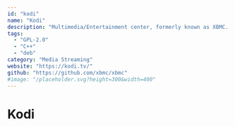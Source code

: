 ```yaml
---
id: "kodi"
name: "Kodi"
description: "Multimedia/Entertainment center, formerly known as XBMC. Runs on Android, BSD, Linux, macOS, iOS and Windows."
tags:
  - "GPL-2.0"
  - "C++"
  - "deb"
category: "Media Streaming"
website: "https://kodi.tv/"
github: "https://github.com/xbmc/xbmc"
#image: "/placeholder.svg?height=300&width=400"
---
```


# Kodi
